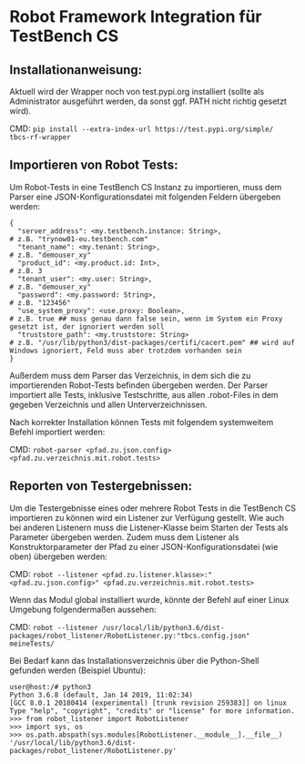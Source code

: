 # Robot Framework Integration für TestBench CS
## Installationanweisung:
Aktuell wird der Wrapper noch von test.pypi.org installiert (sollte als Administrator ausgeführt werden, da sonst ggf. PATH nicht richtig gesetzt wird).

CMD: `pip install --extra-index-url https://test.pypi.org/simple/ tbcs-rf-wrapper`

## Importieren von Robot Tests:
Um Robot-Tests in eine TestBench CS Instanz zu importieren, muss dem Parser eine JSON-Konfigurationsdatei mit folgenden Feldern übergeben werden:
```
{
  "server_address": <my.testbench.instance: String>,                        # z.B. "trynow01-eu.testbench.com"
  "tenant_name": <my.tenant: String>,                                       # z.B. "demouser_xy"
  "product_id": <my.product.id: Int>,                                       # z.B. 3
  "tenant_user": <my.user: String>,                                         # z.B. "demouser_xy"
  "password": <my.password: String>,                                        # z.B. "123456"
  "use_system_proxy": <use.proxy: Boolean>,                                 # z.B. true ## muss genau dann false sein, wenn im System ein Proxy gesetzt ist, der ignoriert werden soll
  "truststore_path": <my.truststore: String>                                # z.B. "/usr/lib/python3/dist-packages/certifi/cacert.pem" ## wird auf Windows ignoriert, Feld muss aber trotzdem vorhanden sein
}
```
Außerdem muss dem Parser das Verzeichnis, in dem sich die zu importierenden Robot-Tests befinden übergeben werden. Der Parser importiert alle Tests, inklusive Testschritte, aus allen .robot-Files in dem gegeben Verzeichnis und allen Unterverzeichnissen.

Nach korrekter Installation können Tests mit folgendem systemweitem Befehl importiert werden:

CMD: `robot-parser <pfad.zu.json.config> <pfad.zu.verzeichnis.mit.robot.tests>`

## Reporten von Testergebnissen:
Um die Testergebnisse eines oder mehrere Robot Tests in die TestBench CS importieren zu können wird ein Listener zur Verfügung gestellt. Wie auch bei anderen Listenern muss die Listener-Klasse beim Starten der Tests als Parameter übergeben werden. Zudem muss dem Listener als Konstruktorparameter der Pfad zu einer JSON-Konfigurationsdatei (wie oben) übergeben werden:

CMD: `robot --listener <pfad.zu.listener.klasse>:"<pfad.zu.json.config>" <pfad.zu.verzeichnis.mit.robot.tests>`

Wenn das Modul global installiert wurde, könnte der Befehl auf einer Linux Umgebung folgendermaßen aussehen:

CMD: `robot --listener /usr/local/lib/python3.6/dist-packages/robot_listener/RobotListener.py:"tbcs.config.json" meineTests/`

Bei Bedarf kann das Installationsverzeichnis über die Python-Shell gefunden werden (Beispiel Ubuntu):
```
user@host:/# python3
Python 3.6.8 (default, Jan 14 2019, 11:02:34) 
[GCC 8.0.1 20180414 (experimental) [trunk revision 259383]] on linux
Type "help", "copyright", "credits" or "license" for more information.
>>> from robot_listener import RobotListener
>>> import sys, os
>>> os.path.abspath(sys.modules[RobotListener.__module__].__file__)
'/usr/local/lib/python3.6/dist-packages/robot_listener/RobotListener.py'
```